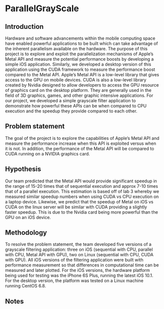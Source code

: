 # ParallelGrayScale

## Introduction
Hardware and software advancements within the mobile computing space have enabled powerful applications to be built which can take advantage of the inherent parallelism available on the hardware. The purpose of this project is to explore and exploit the parallelization mechanisms of Apple’s Metal API and measure the potential performance boosts by developing a simple iOS application. Similarly, we developed a desktop version of this application using the CUDA framework to measure the performance boost compared to the Metal API. Apple’s Metal API is a low-level library that gives access to the GPU on mobile devices. CUDA is also a low-level library created by Nvidia designed to allow developers to access the GPU resource of graphics card on the desktop platform. They are generally used in the field of 3D graphics, games, and other graphic intensive applications. For our project, we developed a simple grayscale filter application to demonstrate how powerful these APIs can be when compared to CPU execution and the speedup they provide compared to each other.


## Problem statement				
The goal of the project is to explore the capabilities of Apple’s Metal API and measure the performance increase when this API is exploited versus when it is not. In addition, the performance of the Metal API will be compared to CUDA running on a NVIDIA graphics card.			
## Hypothesis
Our team predicted that the Metal API would provide significant speedup in the range of 15-20 times that of sequential execution and approx 7-10 times that of a parallel execution. This estimation is based off of lab 3 whereby we measured similar speedup numbers when using CUDA vs CPU execution on a laptop device. Likewise, we predict that the speedup of Metal on iOS vs CUDA on the linux server will be similar with CUDA providing a slightly faster speedup. This is due to the Nvidia card being more powerful than the GPU on an iOS device.


## Methodology	
To resolve the problem statement, the team developed five versions of a grayscale filtering application: three on iOS (sequential with CPU, parallel with CPU, Metal API with GPU), two on Linux (sequential with CPU, CUDA with GPU). All iOS versions of the filtering application were built with performance measurement so that differences in computational time can be measured and later plotted. For the iOS versions, the hardware platform being used for testing was the iPhone 6S Plus, running the latest iOS 10.1. For the desktop version, the platform was tested on a Linux machine running CentOS 6.8.


## Notes
